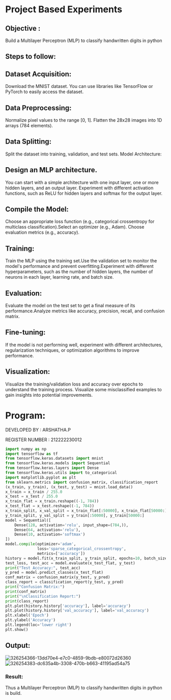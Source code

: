 # Project Based Experiments
## Objective :
 Build a Multilayer Perceptron (MLP) to classify handwritten digits in python
## Steps to follow:
## Dataset Acquisition:
Download the MNIST dataset. You can use libraries like TensorFlow or PyTorch to easily access the dataset.
## Data Preprocessing:
Normalize pixel values to the range [0, 1].
Flatten the 28x28 images into 1D arrays (784 elements).
## Data Splitting:

Split the dataset into training, validation, and test sets.
Model Architecture:
## Design an MLP architecture. 
You can start with a simple architecture with one input layer, one or more hidden layers, and an output layer.
Experiment with different activation functions, such as ReLU for hidden layers and softmax for the output layer.
## Compile the Model:
Choose an appropriate loss function (e.g., categorical crossentropy for multiclass classification).Select an optimizer (e.g., Adam).
Choose evaluation metrics (e.g., accuracy).
## Training:
Train the MLP using the training set.Use the validation set to monitor the model's performance and prevent overfitting.Experiment with different hyperparameters, such as the number of hidden layers, the number of neurons in each layer, learning rate, and batch size.
## Evaluation:

Evaluate the model on the test set to get a final measure of its performance.Analyze metrics like accuracy, precision, recall, and confusion matrix.
## Fine-tuning:
If the model is not performing well, experiment with different architectures, regularization techniques, or optimization algorithms to improve performance.
## Visualization:
Visualize the training/validation loss and accuracy over epochs to understand the training process. Visualize some misclassified examples to gain insights into potential improvements.


# Program:

DEVELOPED BY : ARSHATHA.P

REGISTER NUMBER : 212222230012

```Python
import numpy as np
import tensorflow as tf
from tensorflow.keras.datasets import mnist
from tensorflow.keras.models import Sequential
from tensorflow.keras.layers import Dense
from tensorflow.keras.utils import to_categorical
import matplotlib.pyplot as plt
from sklearn.metrics import confusion_matrix, classification_report
(x_train, y_train), (x_test, y_test) = mnist.load_data()
x_train = x_train / 255.0
x_test = x_test / 255.0
x_train_flat = x_train.reshape((-1, 784))
x_test_flat = x_test.reshape((-1, 784))
x_train_split, x_val_split = x_train_flat[:50000], x_train_flat[50000:]
y_train_split, y_val_split = y_train[:50000], y_train[50000:]
model = Sequential([
    Dense(128, activation='relu', input_shape=(784,)),
    Dense(64, activation='relu'),
    Dense(10, activation='softmax')
])
model.compile(optimizer='adam',
              loss='sparse_categorical_crossentropy',
              metrics=['accuracy'])
history = model.fit(x_train_split, y_train_split, epochs=10, batch_size=64, validation_data=(x_val_split, y_val_split))
test_loss, test_acc = model.evaluate(x_test_flat, y_test)
print("Test Accuracy:", test_acc)
y_pred = model.predict_classes(x_test_flat)
conf_matrix = confusion_matrix(y_test, y_pred)
class_report = classification_report(y_test, y_pred)
print("Confusion Matrix:")
print(conf_matrix)
print("\nClassification Report:")
print(class_report)
plt.plot(history.history['accuracy'], label='accuracy')
plt.plot(history.history['val_accuracy'], label='val_accuracy')
plt.xlabel('Epoch')
plt.ylabel('Accuracy')
plt.legend(loc='lower right')
plt.show()
```

## Output:
![326254366-13dd70e4-e7c0-4859-9bdb-e80072d26360](https://github.com/ROHITJAIND/NN-Project-Based-Experiment/assets/118707073/76ec56e5-0253-4c52-aa2a-cc5522abe87e)
![326254383-dc635a4b-3308-470b-b663-41195ad54a75](https://github.com/ROHITJAIND/NN-Project-Based-Experiment/assets/118707073/a70306f1-0436-4e61-84d4-ac04081141fd)

### Result:
Thus a Multilayer Perceptron (MLP) to classify handwritten digits in python is build.
